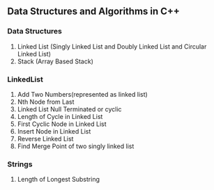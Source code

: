 ## Data Structures and Algorithms in C++

### Data Structures
1. Linked List (Singly Linked List and Doubly Linked List and Circular Linked List)
2. Stack (Array Based Stack)   

### LinkedList
1. Add Two Numbers(represented as linked list)
2. Nth Node from Last
3. Linked List Null Terminated or cyclic
4. Length of Cycle in Linked List
5. First Cyclic Node in Linked List
6. Insert Node in Linked List
7. Reverse Linked List
8. Find Merge Point of two singly linked list

### Strings
1. Length of Longest Substring

